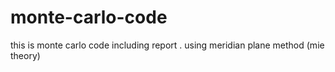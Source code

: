# monte-carlo-code
this is monte carlo code including report . using meridian plane method (mie theory)

